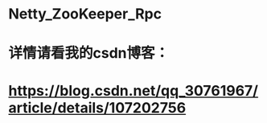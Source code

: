 # Netty_ZooKeeper_Rpc
#     详情请看我的csdn博客： 

#     https://blog.csdn.net/qq_30761967/article/details/107202756

